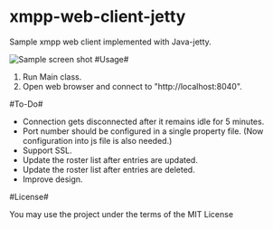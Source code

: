 xmpp-web-client-jetty
====================

Sample xmpp web client implemented with Java-jetty.

![Sample screen shot](https://raw.github.com/inatus/xmpp-web-client-jetty/master/screen_shot.png)
#Usage#

1. Run Main class.
2. Open web browser and connect to "http://localhost:8040".

#To-Do#

* Connection gets disconnected after it remains idle for 5 minutes.
* Port number should be configured in a single property file. (Now configuration into js file is also needed.)
* Support SSL.
* Update the roster list after entries are updated.
* Update the roster list after entries are deleted.
* Improve design.

#License#

You may use the project under the terms of the MIT License
